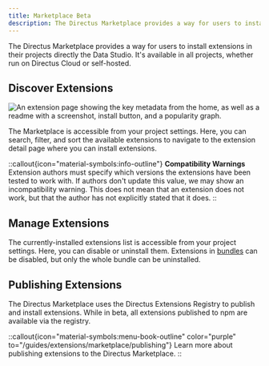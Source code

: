 ```yaml
---
title: Marketplace Beta
description: The Directus Marketplace provides a way for users to install extensions in their projects directly the Data Studio.
---
```


The Directus Marketplace provides a way for users to install extensions in their projects directly the Data Studio. It's available in all projects, whether run on Directus Cloud or self-hosted.

## Discover Extensions

![An extension page showing the key metadata from the home, as well as a readme with a screenshot, install button, and a popularity graph.](https://product-team.directus.app/assets/98118508-cea1-487c-a57b-ea7a44fb44ff.png)

The Marketplace is accessible from your project settings. Here, you can search, filter, and sort the available extensions to navigate to the extension detail page where you can install extensions.

::callout{icon="material-symbols:info-outline"}
**Compatibility Warnings**  
Extension authors must specify which versions the extensions have been tested to work with. If authors don't update this value, we may show an incompatibility warning. This does not mean that an extension does not work, but that the author has not explicitly stated that it does.
::

## Manage Extensions

The currently-installed extensions list is accessible from your project settings. Here, you can disable or uninstall them. Extensions in [bundles](/guides/extensions/bundles) can be disabled, but only the whole bundle can be uninstalled.

## Publishing Extensions

The Directus Marketplace uses the Directus Extensions Registry to publish and install extensions. While in beta, all extensions published to npm are available via the registry.

::callout{icon="material-symbols:menu-book-outline" color="purple" to="/guides/extensions/marketplace/publishing"}
Learn more about publishing extensions to the Directus Marketplace.
::
